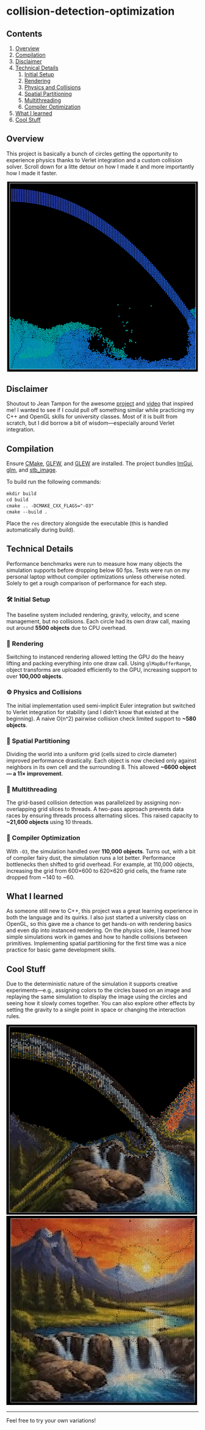 # collision-detection-optimization

## Contents

1. [Overview](#overview)
2. [Compilation](#compilation)
3. [Disclaimer](#disclaimer)
4. [Technical Details](#technical-details)
	1. [Initial Setup](#️-initial-setup)
	2. [Rendering](#-rendering)
	3. [Physics and Collisions](#️-physics-and-collisions)
	4. [Spatial Partitioning](#-spatial-partitioning)
	5. [Multithreading](#-multithreading)
	6. [Compiler Optimization](#-compiler-optimization)
5. [What I learned](#what-i-learned)
6. [Cool Stuff](#cool-stuff)

## Overview

This project is basically a bunch of circles getting the opportunity to experience physics thanks to Verlet integration and a custom collision solver. Scroll down for a litte detour on how I made it and more importantly how I made it faster.

<p align="center">
    <img src="/images/rainbow.png" width="500">
</p>

## Disclaimer

Shoutout to Jean Tampon for the awesome [project](https://github.com/johnBuffer/VerletSFML-Multithread) and [video](https://youtu.be/9IULfQH7E90?si=OxRCw2NqhMKmwj62) that inspired me! I wanted to see if I could pull off something similar while practicing my C++ and OpenGL skills for university classes. Most of it is built from scratch, but I did borrow a bit of wisdom—especially around Verlet integration.

## Compilation

Ensure [CMake](https://cmake.org), [GLFW](https://www.glfw.org), and [GLEW](https://glew.sourceforge.net) are installed. The project bundles [ImGui](https://github.com/ocornut/imgui), [glm](https://github.com/g-truc/glm), and [stb_image](https://github.com/nothings/stb/blob/master/stb_image.h).

To build run the following commands:

	mkdir build
	cd build
	cmake .. -DCMAKE_CXX_FLAGS="-O3"
	cmake --build .

Place the `res` directory alongside the executable (this is handled automatically during build).

## Technical Details

Performance benchmarks were run to measure how many objects the simulation supports before dropping below 60 fps. Tests were run on my personal laptop without compiler optimizations unless otherwise noted. Solely to get a rough comparison of performance for each step.

### 🛠️ Initial Setup

The baseline system included rendering, gravity, velocity, and scene management, but no collisions. Each circle had its own draw call, maxing out around **5500 objects** due to CPU overhead.

### 🎨 Rendering

Switching to instanced rendering allowed letting the GPU do the heavy lifting and packing everything into one draw call. Using `glMapBufferRange`, object transforms are uploaded efficiently to the GPU, increasing support to over **100,000 objects**.

### ⚙️ Physics and Collisions

The initial implementation used semi-implicit Euler integration but switched to Verlet integration for stability (and I didn’t know that existed at the beginning). A naive O(n^2) pairwise collision check limited support to **\~580 objects**.

### 🧩 Spatial Partitioning

Dividing the world into a uniform grid (cells sized to circle diameter) improved performance drastically. Each object is now checked only against neighbors in its own cell and the surrounding 8. This allowed **\~6600 object — a 11× improvement**.

### 🧵 Multithreading

The grid-based collision detection was parallelized by assigning non-overlapping grid slices to threads. A two-pass approach prevents data races by ensuring threads process alternating slices. This raised capacity to **\~21,600 objects** using 10 threads.

### 🚀 Compiler Optimization

With `-O3`, the simulation handled over **110,000 objects**. Turns out, with a bit of compiler fairy dust, the simulation runs a lot better. Performance bottlenecks then shifted to grid overhead. For example, at 110,000 objects, increasing the grid from 600×600 to 620×620 grid cells, the frame rate dropped from ~140 to ~60.

## What I learned

As someone still new to C++, this project was a great learning experience in both the language and its quirks. I also just started a university class on OpenGL, so this gave me a chance to get hands-on with rendering basics and even dip into instanced rendering. On the physics side, I learned how simple simulations work in games and how to handle collisions between primitives. Implementing spatial partitioning for the first time was a nice practice for basic game development skills.

## Cool Stuff

Due to the deterministic nature of the simulation it supports creative experiments—e.g., assigning colors to the circles based on an image and replaying the same simulation to display the image using the circles and seeing how it slowly comes together.
You can also explore other effects by setting the gravity to a single point in space or changing the interaction rules.

<p float="left">
    <img src="/images/image1.png" width="500" />
    <img src="/images/image2.png" width="500" /> 
</p>

---

Feel free to try your own variations!
